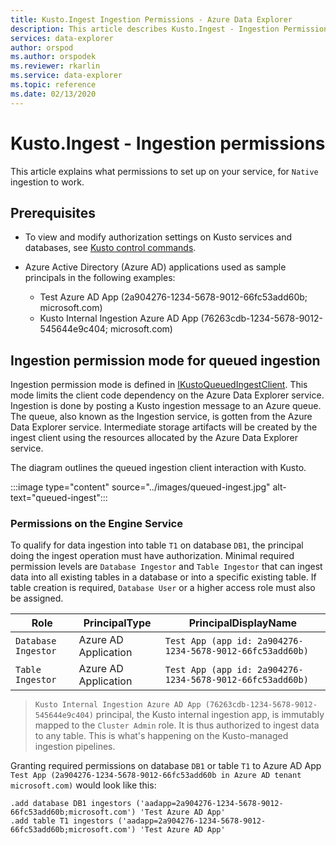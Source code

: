 ```yaml
---
title: Kusto.Ingest Ingestion Permissions - Azure Data Explorer
description: This article describes Kusto.Ingest - Ingestion Permissions in Azure Data Explorer.
services: data-explorer
author: orspod
ms.author: orspodek
ms.reviewer: rkarlin
ms.service: data-explorer
ms.topic: reference
ms.date: 02/13/2020
---
```

# Kusto.Ingest - Ingestion permissions

This article explains what permissions to set up on your service, for `Native` ingestion to work.

## Prerequisites

* To view and modify authorization settings on Kusto services and databases, see [Kusto control commands](../../management/security-roles.md).

* Azure Active Directory (Azure AD) applications used as sample principals in the following examples:
    * Test Azure AD App (2a904276-1234-5678-9012-66fc53add60b; microsoft.com)
    * Kusto Internal Ingestion Azure AD App (76263cdb-1234-5678-9012-545644e9c404; microsoft.com)

## Ingestion permission mode for queued ingestion

Ingestion permission mode is defined in [IKustoQueuedIngestClient](kusto-ingest-client-reference.md#interface-ikustoqueuedingestclient). This mode limits the client code dependency on the Azure Data Explorer service. Ingestion is done by posting a Kusto ingestion message to an Azure queue. The queue, also known as the Ingestion service, is gotten from the Azure Data Explorer service. Intermediate storage artifacts will be created by the ingest client using the resources allocated by the Azure Data Explorer service.

The diagram outlines the queued ingestion client interaction with Kusto.

:::image type="content" source="../images/queued-ingest.jpg" alt-text="queued-ingest":::

### Permissions on the Engine Service

To qualify for data ingestion into table `T1` on database `DB1`, the principal doing the ingest operation must have authorization.
Minimal required permission levels are `Database Ingestor` and `Table Ingestor` that can ingest data into all existing tables in a database or into a specific existing table.
If table creation is required, `Database User` or a higher access role must also be assigned.


|Role                 |PrincipalType        |PrincipalDisplayName
|---------------------|---------------------|------------
|`Database Ingestor`  |Azure AD Application |`Test App (app id: 2a904276-1234-5678-9012-66fc53add60b)`
|`Table Ingestor`     |Azure AD Application |`Test App (app id: 2a904276-1234-5678-9012-66fc53add60b)`

>`Kusto Internal Ingestion Azure AD App (76263cdb-1234-5678-9012-545644e9c404)` principal, the Kusto internal ingestion app, is immutably mapped to the `Cluster Admin` role. It is thus authorized to ingest data to any table. This is what's happening on the Kusto-managed ingestion pipelines.

Granting required permissions on database `DB1` or table `T1` to Azure AD App `Test App (2a904276-1234-5678-9012-66fc53add60b in Azure AD tenant microsoft.com)` would look like this:

```kusto
.add database DB1 ingestors ('aadapp=2a904276-1234-5678-9012-66fc53add60b;microsoft.com') 'Test Azure AD App'
.add table T1 ingestors ('aadapp=2a904276-1234-5678-9012-66fc53add60b;microsoft.com') 'Test Azure AD App'
```
